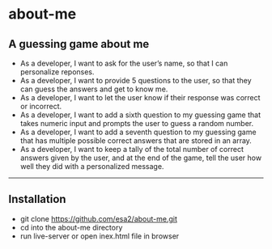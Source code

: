 # about-me

A guessing game about me
---

- As a developer, I want to ask for the user’s name, so that I can personalize reponses.
- As a developer, I want to provide 5 questions to the user, so that they can guess the answers and get to know me.
- As a developer, I want to let the user know if their response was correct or incorrect.
- As a developer, I want to add a sixth question to my guessing game that takes numeric input and prompts the user to guess a random number.
- As a developer, I want to add a seventh question to my guessing game that has multiple possible correct answers that are stored in an array.
- As a developer, I want to keep a tally of the total number of correct answers given by the user, and at the end of the game, tell the user how well they did with a personalized message.
***
Installation
---
- git clone https://github.com/esa2/about-me.git
- cd into the about-me directory
- run live-server or open inex.html file in browser